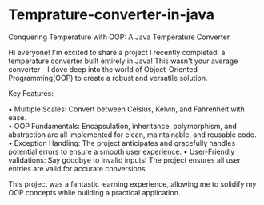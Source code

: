 # Temprature-converter-in-java
Conquering Temperature with OOP: A Java Temperature Converter

Hi everyone!  I'm excited to share a project I recently completed: a temperature converter built entirely in Java! This wasn't your average converter - I  dove deep into the world of Object-Oriented Programming(OOP) to create a robust and versatile solution.

Key Features:

• Multiple Scales: Convert between Celsius, Kelvin, and Fahrenheit with ease. <br/>
• OOP Fundamentals: Encapsulation, inheritance, polymorphism, and abstraction are all implemented for clean, maintainable, and reusable code.
• Exception Handling: The project anticipates and gracefully handles potential errors to ensure a smooth user experience.
• User-Friendly validations: Say goodbye to invalid inputs! The project ensures all user entries are valid for accurate conversions.

This project was a fantastic learning experience, allowing me to solidify my OOP concepts while building a practical application.
